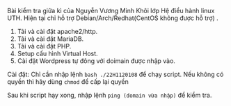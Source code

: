 Bài kiểm tra giữa kì của Nguyễn Vương Minh Khôi lớp Hệ điều hành linux UTH.
Hiện tại chỉ hỗ trợ Debian/Arch/Redhat(CentOS không được hỗ trợ) .

1. Tải và cài đặt apache2/http.
2. Tải và cài đặt MariaDB.
3. Tải và cài đặt PHP.
4. Setup cấu hình Virtual Host.
5. Cài đặt Wordpress tự đông với doimain được nhập vào.

Cài đặt:
Chỉ cần nhập lệnh ```bash ./22H1120108``` để chạy script.
Nếu không có quyền thì hãy dùng ```chmod``` để cấp lại quyền 

Sau khi script hạy xong, nhập lệnh ```ping (domain vừa nhập)``` để kiểm tra.
